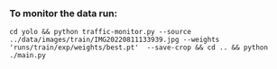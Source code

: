 ### To monitor the data run:

```
cd yolo && python traffic-monitor.py --source ../data/images/train/IMG20220811133939.jpg --weights 'runs/train/exp/weights/best.pt'  --save-crop && cd .. && python ./main.py 
```
